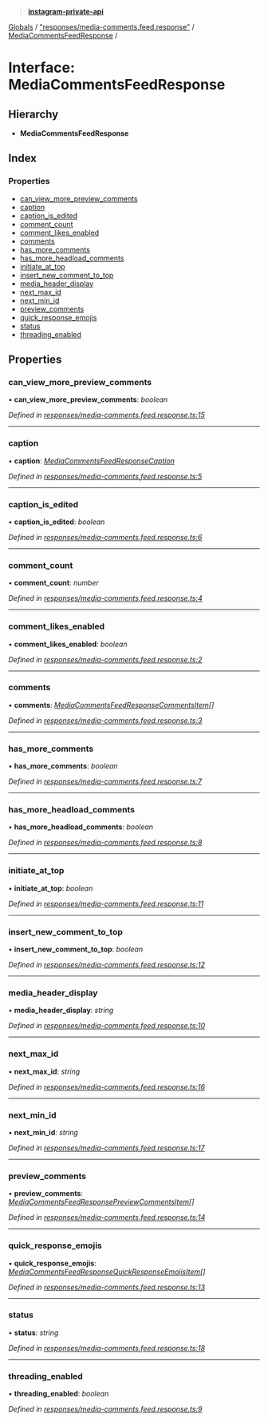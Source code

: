 > **[instagram-private-api](../README.md)**

[Globals](../README.md) / ["responses/media-comments.feed.response"](../modules/_responses_media_comments_feed_response_.md) / [MediaCommentsFeedResponse](_responses_media_comments_feed_response_.mediacommentsfeedresponse.md) /

# Interface: MediaCommentsFeedResponse

## Hierarchy

* **MediaCommentsFeedResponse**

## Index

### Properties

* [can_view_more_preview_comments](_responses_media_comments_feed_response_.mediacommentsfeedresponse.md#can_view_more_preview_comments)
* [caption](_responses_media_comments_feed_response_.mediacommentsfeedresponse.md#caption)
* [caption_is_edited](_responses_media_comments_feed_response_.mediacommentsfeedresponse.md#caption_is_edited)
* [comment_count](_responses_media_comments_feed_response_.mediacommentsfeedresponse.md#comment_count)
* [comment_likes_enabled](_responses_media_comments_feed_response_.mediacommentsfeedresponse.md#comment_likes_enabled)
* [comments](_responses_media_comments_feed_response_.mediacommentsfeedresponse.md#comments)
* [has_more_comments](_responses_media_comments_feed_response_.mediacommentsfeedresponse.md#has_more_comments)
* [has_more_headload_comments](_responses_media_comments_feed_response_.mediacommentsfeedresponse.md#has_more_headload_comments)
* [initiate_at_top](_responses_media_comments_feed_response_.mediacommentsfeedresponse.md#initiate_at_top)
* [insert_new_comment_to_top](_responses_media_comments_feed_response_.mediacommentsfeedresponse.md#insert_new_comment_to_top)
* [media_header_display](_responses_media_comments_feed_response_.mediacommentsfeedresponse.md#media_header_display)
* [next_max_id](_responses_media_comments_feed_response_.mediacommentsfeedresponse.md#next_max_id)
* [next_min_id](_responses_media_comments_feed_response_.mediacommentsfeedresponse.md#next_min_id)
* [preview_comments](_responses_media_comments_feed_response_.mediacommentsfeedresponse.md#preview_comments)
* [quick_response_emojis](_responses_media_comments_feed_response_.mediacommentsfeedresponse.md#quick_response_emojis)
* [status](_responses_media_comments_feed_response_.mediacommentsfeedresponse.md#status)
* [threading_enabled](_responses_media_comments_feed_response_.mediacommentsfeedresponse.md#threading_enabled)

## Properties

###  can_view_more_preview_comments

• **can_view_more_preview_comments**: *boolean*

*Defined in [responses/media-comments.feed.response.ts:15](https://github.com/dilame/instagram-private-api/blob/173bc62/src/responses/media-comments.feed.response.ts#L15)*

___

###  caption

• **caption**: *[MediaCommentsFeedResponseCaption](_responses_media_comments_feed_response_.mediacommentsfeedresponsecaption.md)*

*Defined in [responses/media-comments.feed.response.ts:5](https://github.com/dilame/instagram-private-api/blob/173bc62/src/responses/media-comments.feed.response.ts#L5)*

___

###  caption_is_edited

• **caption_is_edited**: *boolean*

*Defined in [responses/media-comments.feed.response.ts:6](https://github.com/dilame/instagram-private-api/blob/173bc62/src/responses/media-comments.feed.response.ts#L6)*

___

###  comment_count

• **comment_count**: *number*

*Defined in [responses/media-comments.feed.response.ts:4](https://github.com/dilame/instagram-private-api/blob/173bc62/src/responses/media-comments.feed.response.ts#L4)*

___

###  comment_likes_enabled

• **comment_likes_enabled**: *boolean*

*Defined in [responses/media-comments.feed.response.ts:2](https://github.com/dilame/instagram-private-api/blob/173bc62/src/responses/media-comments.feed.response.ts#L2)*

___

###  comments

• **comments**: *[MediaCommentsFeedResponseCommentsItem](_responses_media_comments_feed_response_.mediacommentsfeedresponsecommentsitem.md)[]*

*Defined in [responses/media-comments.feed.response.ts:3](https://github.com/dilame/instagram-private-api/blob/173bc62/src/responses/media-comments.feed.response.ts#L3)*

___

###  has_more_comments

• **has_more_comments**: *boolean*

*Defined in [responses/media-comments.feed.response.ts:7](https://github.com/dilame/instagram-private-api/blob/173bc62/src/responses/media-comments.feed.response.ts#L7)*

___

###  has_more_headload_comments

• **has_more_headload_comments**: *boolean*

*Defined in [responses/media-comments.feed.response.ts:8](https://github.com/dilame/instagram-private-api/blob/173bc62/src/responses/media-comments.feed.response.ts#L8)*

___

###  initiate_at_top

• **initiate_at_top**: *boolean*

*Defined in [responses/media-comments.feed.response.ts:11](https://github.com/dilame/instagram-private-api/blob/173bc62/src/responses/media-comments.feed.response.ts#L11)*

___

###  insert_new_comment_to_top

• **insert_new_comment_to_top**: *boolean*

*Defined in [responses/media-comments.feed.response.ts:12](https://github.com/dilame/instagram-private-api/blob/173bc62/src/responses/media-comments.feed.response.ts#L12)*

___

###  media_header_display

• **media_header_display**: *string*

*Defined in [responses/media-comments.feed.response.ts:10](https://github.com/dilame/instagram-private-api/blob/173bc62/src/responses/media-comments.feed.response.ts#L10)*

___

###  next_max_id

• **next_max_id**: *string*

*Defined in [responses/media-comments.feed.response.ts:16](https://github.com/dilame/instagram-private-api/blob/173bc62/src/responses/media-comments.feed.response.ts#L16)*

___

###  next_min_id

• **next_min_id**: *string*

*Defined in [responses/media-comments.feed.response.ts:17](https://github.com/dilame/instagram-private-api/blob/173bc62/src/responses/media-comments.feed.response.ts#L17)*

___

###  preview_comments

• **preview_comments**: *[MediaCommentsFeedResponsePreviewCommentsItem](_responses_media_comments_feed_response_.mediacommentsfeedresponsepreviewcommentsitem.md)[]*

*Defined in [responses/media-comments.feed.response.ts:14](https://github.com/dilame/instagram-private-api/blob/173bc62/src/responses/media-comments.feed.response.ts#L14)*

___

###  quick_response_emojis

• **quick_response_emojis**: *[MediaCommentsFeedResponseQuickResponseEmojisItem](_responses_media_comments_feed_response_.mediacommentsfeedresponsequickresponseemojisitem.md)[]*

*Defined in [responses/media-comments.feed.response.ts:13](https://github.com/dilame/instagram-private-api/blob/173bc62/src/responses/media-comments.feed.response.ts#L13)*

___

###  status

• **status**: *string*

*Defined in [responses/media-comments.feed.response.ts:18](https://github.com/dilame/instagram-private-api/blob/173bc62/src/responses/media-comments.feed.response.ts#L18)*

___

###  threading_enabled

• **threading_enabled**: *boolean*

*Defined in [responses/media-comments.feed.response.ts:9](https://github.com/dilame/instagram-private-api/blob/173bc62/src/responses/media-comments.feed.response.ts#L9)*